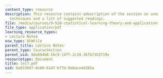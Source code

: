 ```yaml
---
content_type: resource
description: This resource contains adescription of the session on unsupervised learning
  techniques and a list of suggested readings.
file: /media/courses/9-520-statistical-learning-theory-and-applications-spring-2006/6a6336970c0061d7bf7d9abace4d285a_lec7.pdf
file_type: application/pdf
learning_resource_types:
- Lecture Notes
ocw_type: OCWFile
parent_title: Lecture Notes
parent_type: CourseSection
parent_uid: 8da084b8-16c9-147f-2c24-36fb7353719e
resourcetype: Document
title: lec7.pdf
uid: 6a633697-0c00-61d7-bf7d-9abace4d285a
---
```

